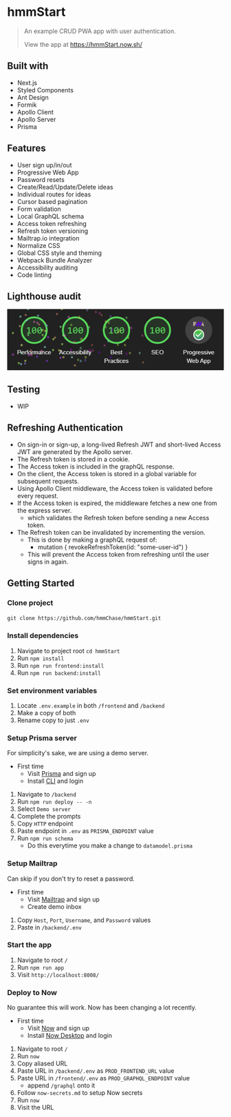 # hmmStart

> An example CRUD PWA app with user authentication.
>
> View the app at <https://hmmStart.now.sh/>

## Built with

- Next.js
- Styled Components
- Ant Design
- Formik
- Apollo Client
- Apollo Server
- Prisma

## Features

- User sign up/in/out
- Progressive Web App
- Password resets
- Create/Read/Update/Delete ideas
- Individual routes for ideas
- Cursor based pagination
- Form validation
- Local GraphQL schema
- Access token refreshing
- Refresh token versioning
- Mailtrap.io integration
- Normalize CSS
- Global CSS style and theming
- Webpack Bundle Analyzer
- Accessibility auditing
- Code linting

## Lighthouse audit

![Lighthouse](./lighthouse.png 'Lighthouse')

## Testing

- WIP

## Refreshing Authentication

- On sign-in or sign-up, a long-lived Refresh JWT and short-lived Access JWT are generated by the Apollo server.
- The Refresh token is stored in a cookie.
- The Access token is included in the graphQL response.
- On the client, the Access token is stored in a global variable for subsequent requests.
- Using Apollo Client middleware, the Access token is validated before every request.
- If the Access token is expired, the middleware fetches a new one from the express server.
  - which validates the Refresh token before sending a new Access token.
- The Refresh token can be invalidated by incrementing the version.
  - This is done by making a graphQL request of:
    - mutation { revokeRefreshToken(id: "some-user-id") }
  - This will prevent the Access token from refreshing until the user signs in again.

## Getting Started

### Clone project

`git clone https://github.com/hmmChase/hmmStart.git`

### Install dependencies

1. Navigate to project root `cd hmmStart`
2. Run `npm install`
3. Run `npm run frontend:install`
4. Run `npm run backend:install`

### Set environment variables

1. Locate `.env.example` in both `/frontend` and `/backend`
2. Make a copy of both
3. Rename copy to just `.env`

### Setup Prisma server

For simplicity's sake, we are using a demo server.

- First time
  - Visit [Prisma](https://www.prisma.io/) and sign up
  - Install [CLI](https://www.prisma.io/docs/prisma-cli-and-configuration/using-the-prisma-cli-alx4/) and login

1. Navigate to `/backend`
2. Run `npm run deploy -- -n`
3. Select `Demo server`
4. Complete the prompts
5. Copy `HTTP` endpoint
6. Paste endpoint in `.env` as `PRISMA_ENDPOINT` value
7. Run `npm run schema`
   - Do this everytime you make a change to `datamodel.prisma`

### Setup Mailtrap

Can skip if you don't try to reset a password.

- First time
  - Visit [Mailtrap](https://mailtrap.io) and sign up
  - Create demo inbox

1. Copy `Host`, `Port`, `Username`, and `Password` values
2. Paste in `/backend/.env`

### Start the app

1. Navigate to root `/`
2. Run `npm run app`
3. Visit `http://localhost:8008/`

### Deploy to Now

No guarantee this will work. Now has been changing a lot recently.

- First time
  - Visit [Now](https://zeit.co/now) and sign up
  - Install [Now Desktop](https://zeit.co/download) and login

1. Navigate to root `/`
2. Run `now`
3. Copy aliased URL
4. Paste URL in `/backend/.env` as `PROD_FRONTEND_URL` value
5. Paste URL in `/frontend/.env` as `PROD_GRAPHQL_ENDPOINT` value
   - append `/graphql` onto it
6. Follow `now-secrets.md` to setup Now secrets
7. Run `now`
8. Visit the URL
